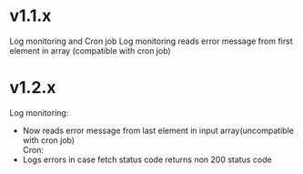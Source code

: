 # v1.1.x
Log monitoring and Cron job
Log monitoring reads error message from first element in array (compatible with cron job)
# v1.2.x
Log monitoring:
- Now reads error message from last element in input array(uncompatible with cron job)<br>
Cron:
- Logs errors in case fetch status code returns non 200 status code
